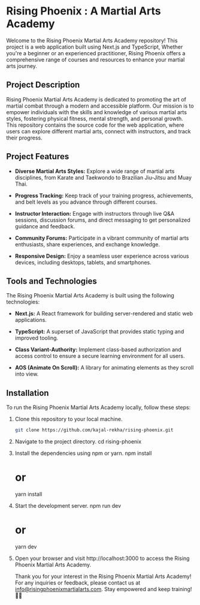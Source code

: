 # Rising Phoenix : A Martial Arts Academy

Welcome to the Rising Phoenix Martial Arts Academy repository! This project is a web application built using Next.js and TypeScript, Whether you're a beginner or an experienced practitioner, Rising Phoenix offers a comprehensive range of courses and resources to enhance your martial arts journey.

## Project Description

Rising Phoenix Martial Arts Academy is dedicated to promoting the art of martial combat through a modern and accessible  platform. Our mission is to empower individuals with the skills and knowledge of various martial arts styles, fostering physical fitness, mental strength, and personal growth. This repository contains the source code for the web application, where users can explore different martial arts, connect with instructors, and track their progress.

## Project Features

- **Diverse Martial Arts Styles:** Explore a wide range of martial arts disciplines, from Karate and Taekwondo to Brazilian Jiu-Jitsu and Muay Thai.

- **Progress Tracking:** Keep track of your training progress, achievements, and belt levels as you advance through different courses.

- **Instructor Interaction:** Engage with instructors through live Q&A sessions, discussion forums, and direct messaging to get personalized guidance and feedback.

- **Community Forums:** Participate in a vibrant community of martial arts enthusiasts, share experiences, and exchange knowledge.

- **Responsive Design:** Enjoy a seamless user experience across various devices, including desktops, tablets, and smartphones.


## Tools and Technologies

The Rising Phoenix Martial Arts Academy is built using the following technologies:

- **Next.js:** A React framework for building server-rendered and static web applications.

- **TypeScript:** A superset of JavaScript that provides static typing and improved tooling.

- **Class Variant-Authority:** Implement class-based authorization and access control to ensure a secure learning environment for all users.

- **AOS (Animate On Scroll):** A library for animating elements as they scroll into view.

## Installation

To run the Rising Phoenix Martial Arts Academy locally, follow these steps:

1. Clone this repository to your local machine.
   ```bash
   git clone https://github.com/kajal-rekha/rising-phoenix.git
   
 2.  Navigate to the project directory.
      cd rising-phoenix
     
  4. Install the dependencies using npm or yarn.
       npm install
       # or
        yarn install
 
5. Start the development server.
    npm run dev
    # or
    yarn dev

6. Open your browser and visit http://localhost:3000 to access the Rising Phoenix Martial Arts Academy.

     Thank you for your interest in the Rising Phoenix Martial Arts Academy! For any inquiries or feedback, please contact us at           info@risingphoenixmartialarts.com. Stay empowered and keep training! 🥋🔥
